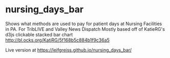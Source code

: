 # nursing_days_bar

Shows what methods are used to pay for patient days at Nursing Facilities in PA. For TribLIVE and Valley News Dispatch
Mostly based off of KatieRG's d3js clickable stacked bar chart http://bl.ocks.org/KatiRG/5f168b5c884b1f9c36a5

Live version at https://leifgreiss.github.io/nursing_days_bar/
